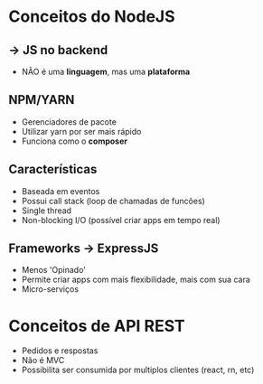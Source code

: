 # Conceitos do NodeJS
## -> JS no backend

* NÃO é uma **linguagem**, mas uma **plataforma**

## NPM/YARN

* Gerenciadores de pacote
* Utilizar yarn por ser mais rápido
* Funciona como o **composer**

## Características

* Baseada em eventos
* Possui call stack (loop de chamadas de funcões)
* Single thread
* Non-blocking I/O (possível criar apps em tempo real)

## Frameworks -> ExpressJS

* Menos 'Opinado'
* Permite criar apps com mais flexibilidade, mais com sua cara
* Micro-serviços

# Conceitos de API REST

* Pedidos e respostas
* Não é MVC
* Possibilita ser consumida por multiplos clientes (react, rn, etc)